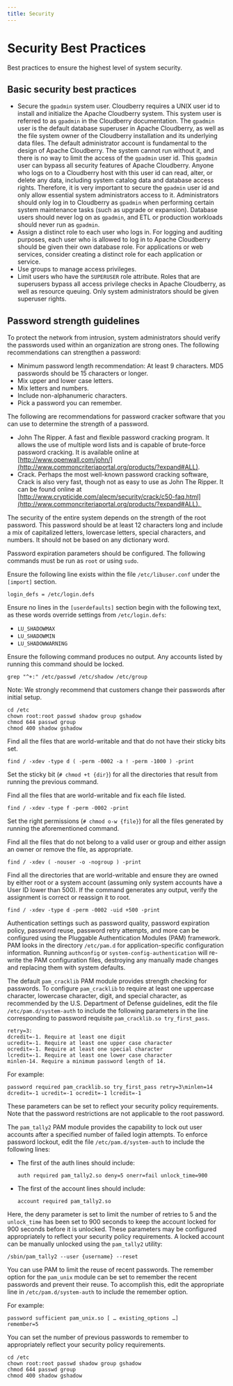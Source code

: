 ```yaml
---
title: Security
---
```


# Security Best Practices

Best practices to ensure the highest level of system security. 

## Basic security best practices

- Secure the `gpadmin` system user. Cloudberry requires a UNIX user id to install and initialize the Apache Cloudberry system. This system user is referred to as `gpadmin` in the Cloudberry documentation. The `gpadmin` user is the default database superuser in Apache Cloudberry, as well as the file system owner of the Cloudberry installation and its underlying data files. The default administrator account is fundamental to the design of Apache Cloudberry. The system cannot run without it, and there is no way to limit the access of the `gpadmin` user id. This `gpadmin` user can bypass all security features of Apache Cloudberry. Anyone who logs on to a Cloudberry host with this user id can read, alter, or delete any data, including system catalog data and database access rights. Therefore, it is very important to secure the `gpadmin` user id and only allow essential system administrators access to it. Administrators should only log in to Cloudberry as `gpadmin` when performing certain system maintenance tasks (such as upgrade or expansion). Database users should never log on as `gpadmin`, and ETL or production workloads should never run as `gpadmin`.
- Assign a distinct role to each user who logs in. For logging and auditing purposes, each user who is allowed to log in to Apache Cloudberry should be given their own database role. For applications or web services, consider creating a distinct role for each application or service.
- Use groups to manage access privileges.
- Limit users who have the `SUPERUSER` role attribute. Roles that are superusers bypass all access privilege checks in Apache Cloudberry, as well as resource queuing. Only system administrators should be given superuser rights.

## Password strength guidelines

To protect the network from intrusion, system administrators should verify the passwords used within an organization are strong ones. The following recommendations can strengthen a password:

- Minimum password length recommendation: At least 9 characters. MD5 passwords should be 15 characters or longer.
- Mix upper and lower case letters.
- Mix letters and numbers.
- Include non-alphanumeric characters.
- Pick a password you can remember.

The following are recommendations for password cracker software that you can use to determine the strength of a password.

- John The Ripper. A fast and flexible password cracking program. It allows the use of multiple word lists and is capable of brute-force password cracking. It is available online at [http://www.openwall.com/john/](http://www.commoncriteriaportal.org/products/?expand#ALL).
- Crack. Perhaps the most well-known password cracking software, Crack is also very fast, though not as easy to use as John The Ripper. It can be found online at [http://www.crypticide.com/alecm/security/crack/c50-faq.html](http://www.commoncriteriaportal.org/products/?expand#ALL).   

The security of the entire system depends on the strength of the root password. This password should be at least 12 characters long and include a mix of capitalized letters, lowercase letters, special characters, and numbers. It should not be based on any dictionary word.

Password expiration parameters should be configured. The following commands must be run as `root` or using `sudo`.

Ensure the following line exists within the file `/etc/libuser.conf` under the `[import]` section.

```shell
login_defs = /etc/login.defs
```

Ensure no lines in the `[userdefaults]` section begin with the following text, as these words override settings from `/etc/login.defs`:

- `LU_SHADOWMAX`
- `LU_SHADOWMIN`
- `LU_SHADOWWARNING`

Ensure the following command produces no output. Any accounts listed by running this command should be locked.

```shell
grep "^+:" /etc/passwd /etc/shadow /etc/group
```

Note: We strongly recommend that customers change their passwords after initial setup.

```shell
cd /etc
chown root:root passwd shadow group gshadow
chmod 644 passwd group
chmod 400 shadow gshadow
```

Find all the files that are world-writable and that do not have their sticky bits set.

```shell
find / -xdev -type d ( -perm -0002 -a ! -perm -1000 ) -print
```

Set the sticky bit (`# chmod +t {dir}`) for all the directories that result from running the previous command.

Find all the files that are world-writable and fix each file listed.

```shell
find / -xdev -type f -perm -0002 -print
```

Set the right permissions (`# chmod o-w {file}`) for all the files generated by running the aforementioned command.

Find all the files that do not belong to a valid user or group and either assign an owner or remove the file, as appropriate.

```shell
find / -xdev ( -nouser -o -nogroup ) -print
```

Find all the directories that are world-writable and ensure they are owned by either root or a system account (assuming only system accounts have a User ID lower than 500). If the command generates any output, verify the assignment is correct or reassign it to root.

```shell
find / -xdev -type d -perm -0002 -uid +500 -print
```

Authentication settings such as password quality, password expiration policy, password reuse, password retry attempts, and more can be configured using the Pluggable Authentication Modules (PAM) framework. PAM looks in the directory `/etc/pam.d` for application-specific configuration information. Running `authconfig` or `system-config-authentication` will re-write the PAM configuration files, destroying any manually made changes and replacing them with system defaults.

The default `pam_cracklib` PAM module provides strength checking for passwords. To configure `pam_cracklib` to require at least one uppercase character, lowercase character, digit, and special character, as recommended by the U.S. Department of Defense guidelines, edit the file `/etc/pam.d/system-auth` to include the following parameters in the line corresponding to password requisite `pam_cracklib.so try_first_pass`.

```shell
retry=3:
dcredit=-1. Require at least one digit
ucredit=-1. Require at least one upper case character
ocredit=-1. Require at least one special character
lcredit=-1. Require at least one lower case character
minlen-14. Require a minimum password length of 14.
```

For example:

```shell
password required pam_cracklib.so try_first_pass retry=3\minlen=14 dcredit=-1 ucredit=-1 ocredit=-1 lcredit=-1
```

These parameters can be set to reflect your security policy requirements. Note that the password restrictions are not applicable to the root password.

The `pam_tally2` PAM module provides the capability to lock out user accounts after a specified number of failed login attempts. To enforce password lockout, edit the file `/etc/pam.d/system-auth` to include the following lines:

- The first of the auth lines should include:

    ```shell
    auth required pam_tally2.so deny=5 onerr=fail unlock_time=900
    ```

- The first of the account lines should include:

    ```shell
    account required pam_tally2.so
    ```


Here, the deny parameter is set to limit the number of retries to 5 and the `unlock_time` has been set to 900 seconds to keep the account locked for 900 seconds before it is unlocked. These parameters may be configured appropriately to reflect your security policy requirements. A locked account can be manually unlocked using the `pam_tally2` utility:

```shell
/sbin/pam_tally2 --user {username} --reset
```

You can use PAM to limit the reuse of recent passwords. The remember option for the `pam_unix` module can be set to remember the recent passwords and prevent their reuse. To accomplish this, edit the appropriate line in `/etc/pam.d/system-auth` to include the remember option.

For example:

```shell
password sufficient pam_unix.so [ … existing_options …] 
remember=5
```

You can set the number of previous passwords to remember to appropriately reflect your security policy requirements.

```shell
cd /etc
chown root:root passwd shadow group gshadow
chmod 644 passwd group
chmod 400 shadow gshadow
```
